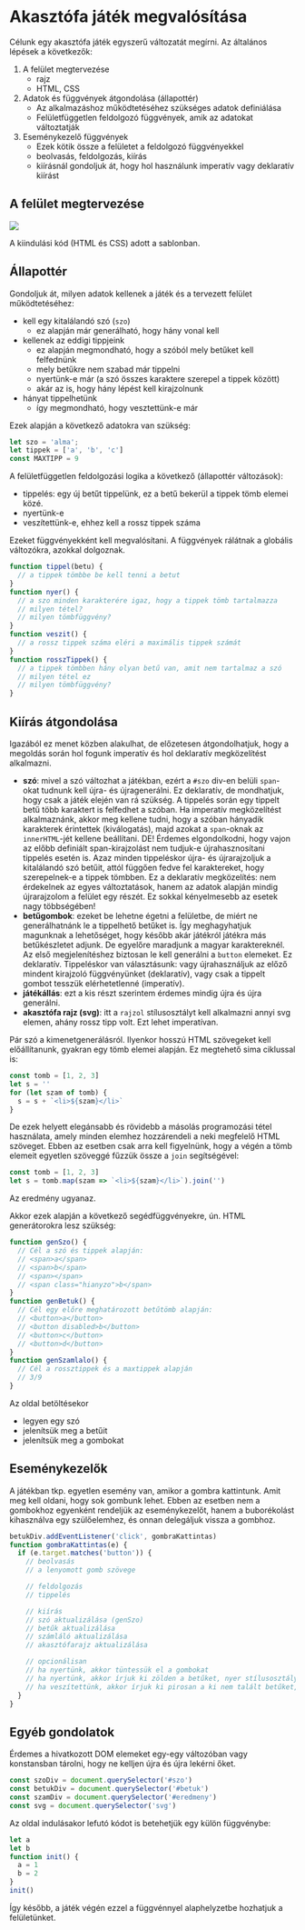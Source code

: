# Akasztófa játék megvalósítása

Célunk egy akasztófa játék egyszerű változatát megírni. Az általános lépések a következők:

1. A felület megtervezése
    - rajz
    - HTML, CSS
2. Adatok és függvények átgondolása (állapottér)
    - Az alkalmazáshoz működtetéséhez szükséges adatok definiálása
    - Felületfüggetlen feldolgozó függvények, amik az adatokat változtatják
3. Eseménykezelő függvények
    - Ezek kötik össze a felületet a feldolgozó függvényekkel
    - beolvasás, feldolgozás, kiírás
    - kiírásnál gondoljuk át, hogy hol használunk imperatív vagy deklaratív kiírást

## A felület megtervezése

![](http://webprogramozas.inf.elte.hu/webfejl2-lev/leirasok/akasztofa.png)

A kiindulási kód (HTML és CSS) adott a sablonban.

## Állapottér

Gondoljuk át, milyen adatok kellenek a játék és a tervezett felület működtetéséhez:
- kell egy kitalálandó szó (`szo`)
  - ez alapján már generálható, hogy hány vonal kell
- kellenek az eddigi tippjeink
  - ez alapján megmondható, hogy a szóból mely betűket kell felfednünk
  - mely betűkre nem szabad már tippelni
  - nyertünk-e már (a szó összes karaktere szerepel a tippek között)
  - akár az is, hogy hány lépést kell kirajzolnunk
- hányat tippelhetünk
  - így megmondható, hogy vesztettünk-e már

Ezek alapján a következő adatokra van szükség:

```js
let szo = 'alma';
let tippek = ['a', 'b', 'c']
const MAXTIPP = 9
```

A felületfüggetlen feldolgozási logika a következő (állapottér változások):
- tippelés: egy új betűt tippelünk, ez a betű bekerül a tippek tömb elemei közé.
- nyertünk-e
- veszítettünk-e, ehhez kell a rossz tippek száma

Ezeket függvényekként kell megvalósítani. A függvények rálátnak a globális változókra, azokkal dolgoznak.

```js
function tippel(betu) {
  // a tippek tömbbe be kell tenni a betut
}
function nyer() {
  // a szo minden karakterére igaz, hogy a tippek tömb tartalmazza
  // milyen tétel?
  // milyen tömbfüggvény?
}
function veszit() {
  // a rossz tippek száma eléri a maximális tippek számát
}
function rosszTippek() {
  // a tippek tömbben hány olyan betű van, amit nem tartalmaz a szó
  // milyen tétel ez
  // milyen tömbfüggvény?
}
```

## Kiírás átgondolása

Igazából ez menet közben alakulhat, de előzetesen átgondolhatjuk, hogy a megoldás során hol fogunk imperatív és hol deklaratív megközelítést alkalmazni.

- **szó**: mivel a szó változhat a játékban, ezért a `#szo` div-en belüli `span`-okat tudnunk kell újra- és újragenerálni. Ez deklaratív, de mondhatjuk, hogy csak a játék elején van rá szükség. A tippelés során egy tippelt betű több karaktert is felfedhet a szóban. Ha imperatív megközelítést alkalmaznánk, akkor meg kellene tudni, hogy a szóban hányadik karakterek érintettek (kiválogatás), majd azokat a `span`-oknak az `innerHTML`-jét kellene beállítani. DE! Érdemes elgondolkodni, hogy vajon az előbb definiált span-kirajzolást nem tudjuk-e újrahasznosítani tippelés esetén is. Azaz minden tippeléskor újra- és újrarajzoljuk a kitalálandó szó betűit, attól függően fedve fel karaktereket, hogy szerepelnek-e a tippek tömbben. Ez a deklaratív megközelítés: nem érdekelnek az egyes változtatások, hanem az adatok alapján mindig újrarajzolom a felület egy részét. Ez sokkal kényelmesebb az esetek nagy többségében!
- **betűgombok**: ezeket be lehetne égetni a felületbe, de miért ne generálhatnánk le a tippelhető betűket is. Így meghagyhatjuk magunknak a lehetőséget, hogy később akár játékról játékra más betűkészletet adjunk. De egyelőre maradjunk a magyar karaktereknél. Az első megjelenítéshez biztosan le kell generálni a `button` elemeket. Ez deklaratív. Tippeléskor van választásunk: vagy újrahasználjuk az előző mindent kirajzoló függvényünket (deklaratív), vagy csak a tippelt gombot tesszük elérhetetlenné (imperatív).
- **játékállás**: ezt a kis részt szerintem érdemes mindig újra és újra generálni.
- **akasztófa rajz (svg)**: itt a `rajzol` stílusosztályt kell alkalmazni annyi svg elemen, ahány rossz tipp volt. Ezt lehet imperatívan.

Pár szó a kimenetgenerálásról. Ilyenkor hosszú HTML szövegeket kell előállítanunk, gyakran egy tömb elemei alapján. Ez megtehető sima ciklussal is:

```js
const tomb = [1, 2, 3]
let s = ''
for (let szam of tomb) {
  s = s + `<li>${szam}</li>`
}
```

De ezek helyett elegánsabb és rövidebb a másolás programozási tétel használata, amely minden elemhez hozzárendeli a neki megfelelő HTML szöveget. Ebben az esetben csak arra kell figyelnünk, hogy a végén a tömb elemeit egyetlen szöveggé fűzzük össze a `join` segítségével:

```js
const tomb = [1, 2, 3]
let s = tomb.map(szam => `<li>${szam}</li>`).join('')
```

Az eredmény ugyanaz.

Akkor ezek alapján a következő segédfüggvényekre, ún. HTML generátorokra lesz szükség:

```js
function genSzo() {
  // Cél a szó és tippek alapján:
  // <span>a</span>
  // <span>b</span>
  // <span></span>
  // <span class="hianyzo">b</span>
}
function genBetuk() {
  // Cél egy előre meghatározott betűtömb alapján:
  // <button>a</button>
  // <button disabled>b</button>
  // <button>c</button>
  // <button>d</button>
}
function genSzamlalo() {
  // Cél a rossztippek és a maxtippek alapján
  // 3/9
}
```

Az oldal betöltésekor
- legyen egy szó
- jelenítsük meg a betűit
- jelenítsük meg a gombokat

## Eseménykezelők

A játékban tkp. egyetlen esemény van, amikor a gombra kattintunk. Amit meg kell oldani, hogy sok gombunk lehet. Ebben az esetben nem a gombokhoz egyenként rendeljük az eseménykezelőt, hanem a buborékolást kihasználva egy szülőelemhez, és onnan delegáljuk vissza a gombhoz.

```js
betukDiv.addEventListener('click', gombraKattintas)
function gombraKattintas(e) {
  if (e.target.matches('button')) {
    // beolvasás
    // a lenyomott gomb szövege

    // feldolgozás
    // tippelés

    // kiírás
    // szó aktualizálása (genSzo)
    // betűk aktualizálása
    // számláló aktualizálása
    // akasztófarajz aktualizálása

    // opcionálisan
    // ha nyertünk, akkor tüntessük el a gombokat
    // ha nyertünk, akkor írjuk ki zölden a betűket, nyer stílusosztály
    // ha veszítettünk, akkor írjuk ki pirosan a ki nem talált betűket, hianyzo stílusosztály
  }
}
```

## Egyéb gondolatok

Érdemes a hivatkozott DOM elemeket egy-egy változóban vagy konstansban tárolni, hogy ne kelljen újra és újra lekérni őket.

```js
const szoDiv = document.querySelector('#szo')
const betukDiv = document.querySelector('#betuk')
const szamDiv = document.querySelector('#eredmeny')
const svg = document.querySelector('svg')
```

Az oldal indulásakor lefutó kódot is betehetjük egy külön függvénybe:

```js
let a
let b
function init() {
  a = 1
  b = 2
}
init()
```

Így később, a játék végén ezzel a függvénnyel alaphelyzetbe hozhatjuk a felületünket.
